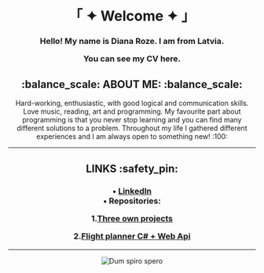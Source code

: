 
<div align="center">
	
<h1>「 ✦ Welcome ✦ 」</h1>
<h3>Hello! My name is Diana Roze. I am from Latvia.
	
You can see my CV here.

   
</h2>

<h2>:balance_scale:	ABOUT ME: :balance_scale:	</h2>
Hard-working, enthusiastic, with good logical and communication skills.   
Love music, reading, art and programming.  
My favourite part about programming is that you never stop   
learning and you can find many different solutions to a problem.
Throughout my life I gathered different experiences and I am always open to something new! :100:	
<hr></hr> 
<h2>LINKS :safety_pin:	</h1>
 <h3>
	
• [LinkedIn](www.linkedin.com/in/diana-roze)   
• Repositories:  

1.[Three own projects](https://github.com/dhrtiradha/ThreeApplications)  

2.[Flight planner C# + Web Api](https://github.com/dhrtiradha/flight-planner-net)  

</h3>

<hr></hr> 

![Dum spiro spero](https://i.ibb.co/FbRyGxs/13adee284f766ca5eabf84cdcf43a24a.jpg)</div>


